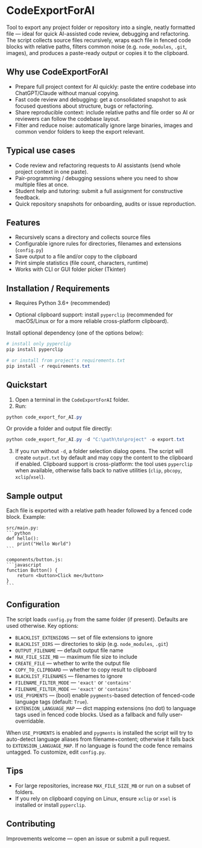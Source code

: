 # CodeExportForAI

Tool to export any project folder or repository into a single, neatly formatted file — ideal for quick AI-assisted code review, debugging and refactoring. The script collects source files recursively, wraps each file in fenced code blocks with relative paths, filters common noise (e.g. `node_modules`, `.git`, images), and produces a paste-ready output or copies it to the clipboard.

## Why use CodeExportForAI
- Prepare full project context for AI quickly: paste the entire codebase into ChatGPT/Claude without manual copying.
- Fast code review and debugging: get a consolidated snapshot to ask focused questions about structure, bugs or refactoring.
- Share reproducible context: include relative paths and file order so AI or reviewers can follow the codebase layout.
- Filter and reduce noise: automatically ignore large binaries, images and common vendor folders to keep the export relevant.

## Typical use cases
- Code review and refactoring requests to AI assistants (send whole project context in one paste).
- Pair-programming / debugging sessions where you need to show multiple files at once.
- Student help and tutoring: submit a full assignment for constructive feedback.
- Quick repository snapshots for onboarding, audits or issue reproduction.

## Features
- Recursively scans a directory and collects source files
- Configurable ignore rules for directories, filenames and extensions (`config.py`)
- Save output to a file and/or copy to the clipboard
- Print simple statistics (file count, characters, runtime)
- Works with CLI or GUI folder picker (Tkinter)

## Installation / Requirements
- Requires Python 3.6+ (recommended)

- Optional clipboard support: install `pyperclip` (recommended for macOS/Linux or for a more reliable cross-platform clipboard).

Install optional dependency (one of the options below):

```powershell
# install only pyperclip
pip install pyperclip

# or install from project's requirements.txt
pip install -r requirements.txt
```

## Quickstart
1. Open a terminal in the `CodeExportForAI` folder.
2. Run:

```powershell
python code_export_for_AI.py
```

Or provide a folder and output file directly:

```powershell
python code_export_for_AI.py -d "C:\path\to\project" -o export.txt
```

3. If you run without `-d`, a folder selection dialog opens. The script will create `output.txt` by default and may copy the content to the clipboard if enabled. Clipboard support is cross-platform: the tool uses `pyperclip` when available, otherwise falls back to native utilities (`clip`, `pbcopy`, `xclip`/`xsel`).

## Sample output
Each file is exported with a relative path header followed by a fenced code block. Example:

````
src/main.py:
```python
def hello():
    print("Hello World")
```
````

````
components/button.js:
```javascript
function Button() {
    return <button>Click me</button>
}
```
````

## Configuration
The script loads `config.py` from the same folder (if present). Defaults are used otherwise. Key options:

- `BLACKLIST_EXTENSIONS` — set of file extensions to ignore
- `BLACKLIST_DIRS` — directories to skip (e.g. `node_modules`, `.git`)
- `OUTPUT_FILENAME` — default output file name
- `MAX_FILE_SIZE_MB` — maximum file size to include
- `CREATE_FILE` — whether to write the output file
- `COPY_TO_CLIPBOARD` — whether to copy result to clipboard
- `BLACKLIST_FILENAMES` — filenames to ignore
- `FILENAME_FILTER_MODE` — `'exact'` or `'contains'`
 - `FILENAME_FILTER_MODE` — `'exact'` or `'contains'`
 - `USE_PYGMENTS` — (bool) enable `pygments`-based detection of fenced-code language tags (default: `True`).
 - `EXTENSION_LANGUAGE_MAP` — dict mapping extensions (no dot) to language tags used in fenced code blocks. Used as a fallback and fully user-overridable.

When `USE_PYGMENTS` is enabled and `pygments` is installed the script will try to auto-detect language aliases from filename+content; otherwise it falls back to `EXTENSION_LANGUAGE_MAP`. If no language is found the code fence remains untagged. To customize, edit `config.py`.

## Tips
- For large repositories, increase `MAX_FILE_SIZE_MB` or run on a subset of folders.
- If you rely on clipboard copying on Linux, ensure `xclip` or `xsel` is installed or install `pyperclip`.

## Contributing
Improvements welcome — open an issue or submit a pull request.
